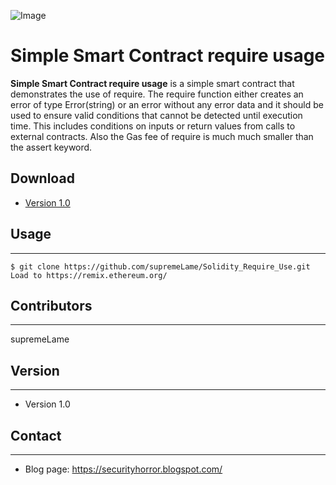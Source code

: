 ![Image](https://upload.wikimedia.org/wikipedia/commons/thumb/0/05/Ethereum_logo_2014.svg/80px-Ethereum_logo_2014.svg.png "icon")

Simple Smart Contract require usage
======
**Simple Smart Contract require usage** is a simple smart contract that demonstrates the use of require. The require function either creates an error of type Error(string) or an error without any error data and it should be used to ensure valid conditions that cannot be detected until execution time. This includes conditions on inputs or return values from calls to external contracts. Also the Gas fee of require is much much smaller than the assert keyword.

## Download
* [Version 1.0](https://github.com/supremeLame/Solidity_Require_Use.git)

## Usage
---
```
$ git clone https://github.com/supremeLame/Solidity_Require_Use.git
Load to https://remix.ethereum.org/
```

## Contributors
---
supremeLame

## Version 
---

* Version 1.0

## Contact
---

* Blog page: https://securityhorror.blogspot.com/
